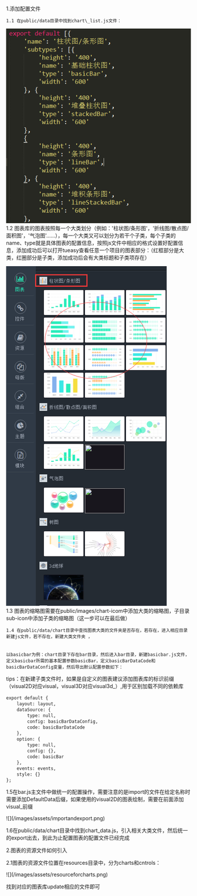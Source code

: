 1.添加配置文件

    1.1 在public/data目录中找到chart\_list.js文件：
        
![](/images/assets/chart_list.png)
    1.2 图表库的图表按照每一个大类划分（例如：'柱状图/条形图'，'折线图/散点图/面积图'，'气泡图'......），每一个大类又可以划分为若干个子类，每个子类的name、type就是具体图表的配置信息，按照js文件中相应的格式设置好配置信息，添加成功后可以打开tueasy查看任意一个项目的图表部分：（红框部分是大类，红圈部分是子类，添加成功后会有大类标题和子类项存在）

![](/images/assets/left_page.png)  
    1.3 图表的缩略图需要在public/images/chart-icom中添加大类的缩略图，子目录sub-icon中添加子类的缩略图（这一步可以在最后做）

    1.4 在public/data/chart目录中查找图表大类的文件夹是否存在，若存在，进入相应目录新建js文件，若不存在，新建大类文件夹 ，


    以basicbar为例：chart目录下存在bar目录，然后进入bar目录，新建basicbar.js文件，定义basicbar所需的基本配置参数basicBar，定义basicBarDataCode和basicBarDataConfig变量，然后导出默认配置参数如下：

tips：在新建子类文件时，如果是自定义的图表建议添加图表库的标识前缀（visual2D对应visual，visual3D对应visual3d\_）,用于区别加载不同的依赖库


```
export default {
    layout: layout,
    dataSource: {
        type: null,
        config: basicBarDataConfig,
        code: basicBarDataCode
    },
    option: {
        type: null,
        config: {},
        code: basicBar
    },
    events: events,
    style: {}
};
```

1.5在bar.js主文件中做统一的配置操作，需要注意的是import的文件在给定名称时需要添加DefaultData后缀，如果使用的visual2D的图表绘制，需要在前面添加visual\_前缀



!\[\]\(/images/assets/importandexport.png\)





1.6在public/data/chart目录中找到chart\_data.js，引入相关大类文件，然后统一的export出去，到此为止配置图表的配置文件已经完成



2.图表的资源文件如何引入



2.1图表的资源文件位置在resources目录中，分为charts和cntrols：

!\[\]\(/images/assets/resourceforcharts.png\)





找到对应的图表库update相应的文件即可

